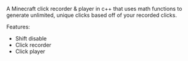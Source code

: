 A Minecraft click recorder & player in c++ that uses math functions to generate unlimited, unique clicks based off of your recorded clicks.

Features:
- Shift disable
- Click recorder
- Click player
